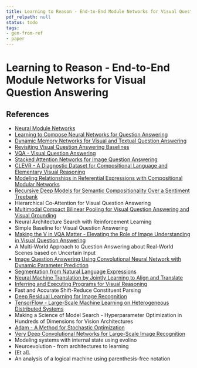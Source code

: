 ```yaml
---
title: Learning to Reason - End-to-End Module Networks for Visual Question Answering
pdf_relpath: null
status: todo
tags:
- gen-from-ref
- paper
---
```


# Learning to Reason - End-to-End Module Networks for Visual Question Answering

## References

- [Neural Module Networks](./neural-module-networks.md)
- [Learning to Compose Neural Networks for Question Answering](./learning-to-compose-neural-networks-for-question-answering.md)
- [Dynamic Memory Networks for Visual and Textual Question Answering](./dynamic-memory-networks-for-visual-and-textual-question-answering.md)
- [Revisiting Visual Question Answering Baselines](./revisiting-visual-question-answering-baselines.md)
- [VQA - Visual Question Answering](./vqa-visual-question-answering.md)
- [Stacked Attention Networks for Image Question Answering](./stacked-attention-networks-for-image-question-answering.md)
- [CLEVR - A Diagnostic Dataset for Compositional Language and Elementary Visual Reasoning](./clevr-a-diagnostic-dataset-for-compositional-language-and-elementary-visual-reasoning.md)
- [Modeling Relationships in Referential Expressions with Compositional Modular Networks](./modeling-relationships-in-referential-expressions-with-compositional-modular-networks.md)
- [Recursive Deep Models for Semantic Compositionality Over a Sentiment Treebank](./recursive-deep-models-for-semantic-compositionality-over-a-sentiment-treebank.md)
- Hierarchical Co-Attention for Visual Question Answering
- [Multimodal Compact Bilinear Pooling for Visual Question Answering and Visual Grounding](./multimodal-compact-bilinear-pooling-for-visual-question-answering-and-visual-grounding.md)
- Neural Architecture Search with Reinforcement Learning
- Simple Baseline for Visual Question Answering
- [Making the V in VQA Matter - Elevating the Role of Image Understanding in Visual Question Answering](./making-the-v-in-vqa-matter-elevating-the-role-of-image-understanding-in-visual-question-answering.md)
- A Multi-World Approach to Question Answering about Real-World Scenes based on Uncertain Input
- [Image Question Answering Using Convolutional Neural Network with Dynamic Parameter Prediction](./image-question-answering-using-convolutional-neural-network-with-dynamic-parameter-prediction.md)
- [Segmentation from Natural Language Expressions](./segmentation-from-natural-language-expressions.md)
- [Neural Machine Translation by Jointly Learning to Align and Translate](./neural-machine-translation-by-jointly-learning-to-align-and-translate.md)
- [Inferring and Executing Programs for Visual Reasoning](./inferring-and-executing-programs-for-visual-reasoning.md)
- Fast and Accurate Shift-Reduce Constituent Parsing
- [Deep Residual Learning for Image Recognition](./deep-residual-learning-for-image-recognition.md)
- [TensorFlow - Large-Scale Machine Learning on Heterogeneous Distributed Systems](./tensorflow-large-scale-machine-learning-on-heterogeneous-distributed-systems.md)
- Making a Science of Model Search - Hyperparameter Optimization in Hundreds of Dimensions for Vision Architectures
- [Adam - A Method for Stochastic Optimization](./adam-a-method-for-stochastic-optimization.md)
- [Very Deep Convolutional Networks for Large-Scale Image Recognition](./very-deep-convolutional-networks-for-large-scale-image-recognition.md)
- Modeling systems with internal state using evolino
- Neuroevolution - from architectures to learning
- [Et al].
- An analysis of a logical machine using parenthesis-free notation
